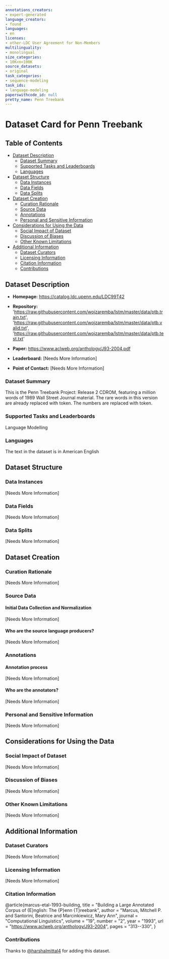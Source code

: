 ```yaml
---
annotations_creators:
- expert-generated
language_creators:
- found
languages:
- en
licenses:
- other-LDC User Agreement for Non-Members
multilinguality:
- monolingual
size_categories:
- 10K<n<100K
source_datasets:
- original
task_categories:
- sequence-modeling
task_ids:
- language-modeling
paperswithcode_id: null
pretty_name: Penn Treebank
---
```


# Dataset Card for Penn Treebank

## Table of Contents
- [Dataset Description](#dataset-description)
  - [Dataset Summary](#dataset-summary)
  - [Supported Tasks and Leaderboards](#supported-tasks-and-leaderboards)
  - [Languages](#languages)
- [Dataset Structure](#dataset-structure)
  - [Data Instances](#data-instances)
  - [Data Fields](#data-fields)
  - [Data Splits](#data-splits)
- [Dataset Creation](#dataset-creation)
  - [Curation Rationale](#curation-rationale)
  - [Source Data](#source-data)
  - [Annotations](#annotations)
  - [Personal and Sensitive Information](#personal-and-sensitive-information)
- [Considerations for Using the Data](#considerations-for-using-the-data)
  - [Social Impact of Dataset](#social-impact-of-dataset)
  - [Discussion of Biases](#discussion-of-biases)
  - [Other Known Limitations](#other-known-limitations)
- [Additional Information](#additional-information)
  - [Dataset Curators](#dataset-curators)
  - [Licensing Information](#licensing-information)
  - [Citation Information](#citation-information)
  - [Contributions](#contributions)

## Dataset Description

- **Homepage:** https://catalog.ldc.upenn.edu/LDC99T42

- **Repository:** 'https://raw.githubusercontent.com/wojzaremba/lstm/master/data/ptb.train.txt',
  'https://raw.githubusercontent.com/wojzaremba/lstm/master/data/ptb.valid.txt',
  'https://raw.githubusercontent.com/wojzaremba/lstm/master/data/ptb.test.txt'
- **Paper:** https://www.aclweb.org/anthology/J93-2004.pdf
- **Leaderboard:** [Needs More Information]
- **Point of Contact:** [Needs More Information]

### Dataset Summary

This is the Penn Treebank Project: Release 2 CDROM, featuring a million words of 1989 Wall Street Journal material. 
The rare words in this version are already replaced with <unk> token. The numbers are replaced with <N> token.

### Supported Tasks and Leaderboards

Language Modelling

### Languages

The text in the dataset is in American English

## Dataset Structure

### Data Instances

[Needs More Information]

### Data Fields

[Needs More Information]

### Data Splits

[Needs More Information]

## Dataset Creation

### Curation Rationale

[Needs More Information]

### Source Data

#### Initial Data Collection and Normalization

[Needs More Information]

#### Who are the source language producers?

[Needs More Information]

### Annotations

#### Annotation process

[Needs More Information]

#### Who are the annotators?

[Needs More Information]

### Personal and Sensitive Information

[Needs More Information]

## Considerations for Using the Data

### Social Impact of Dataset

[Needs More Information]

### Discussion of Biases

[Needs More Information]

### Other Known Limitations

[Needs More Information]

## Additional Information

### Dataset Curators

[Needs More Information]

### Licensing Information

[Needs More Information]

### Citation Information

@article{marcus-etal-1993-building,
    title = "Building a Large Annotated Corpus of {E}nglish: The {P}enn {T}reebank",
    author = "Marcus, Mitchell P.  and
      Santorini, Beatrice  and
      Marcinkiewicz, Mary Ann",
    journal = "Computational Linguistics",
    volume = "19",
    number = "2",
    year = "1993",
    url = "https://www.aclweb.org/anthology/J93-2004",
    pages = "313--330",
}
### Contributions

Thanks to [@harshalmittal4](https://github.com/harshalmittal4) for adding this dataset.
